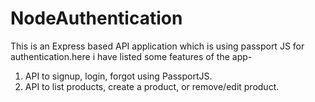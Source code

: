# NodeAuthentication
This is an Express based API application which is using passport JS for authentication.here i have listed some features of the app-
1) API to signup, login, forgot using PassportJS.
2) API to list products, create a product, or remove/edit product.
